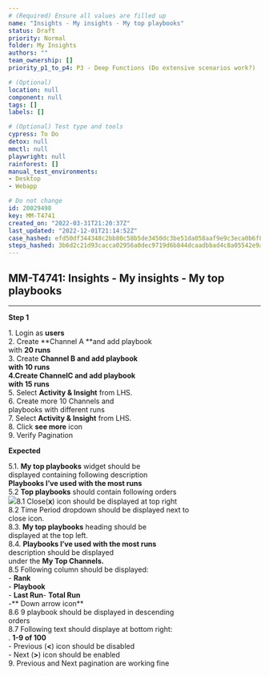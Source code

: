 ```yaml
---
# (Required) Ensure all values are filled up
name: "Insights - My insights - My top playbooks"
status: Draft
priority: Normal
folder: My Insights
authors: ""
team_ownership: []
priority_p1_to_p4: P3 - Deep Functions (Do extensive scenarios work?)

# (Optional)
location: null
component: null
tags: []
labels: []

# (Optional) Test type and tools
cypress: To Do
detox: null
mmctl: null
playwright: null
rainforest: []
manual_test_environments:
- Desktop
- Webapp

# Do not change
id: 20029498
key: MM-T4741
created_on: "2022-03-31T21:20:37Z"
last_updated: "2022-12-01T21:14:52Z"
case_hashed: efd50df344348c2bb80c58b5de3450dc3be51da058aaf9e9c3eca0b6f838df7989ee6995d1dcc95382d0c7070cfdf175
steps_hashed: 3b6d2c21d93cacca02956a0dec9719d6b844dcaadbbad4c8a05542e9a044f7b3157d7f2f1b7e7f962360da66c348f4f5
---
```


<!-- (Auto-generated) Based on frontmatter's "key" and "name" -->

## MM-T4741: Insights - My insights - My top playbooks

---

**Step 1**

1\. Login as **users**\
2\. Create \*\*Channel A \*\*and add playbook\
with **20 runs**\
3\. Create **Channel B **and add playbook\
with **10 runs**\
4.Create **ChannelC** and add playbook\
with** 15 runs**\
5\. Select **Activity & Insight** from LHS.\
6\. Create more 10 Channels and\
playbooks with different runs\
7\. Select **Activity & Insight** from LHS.\
8\. Click **see more** icon\
9\. Verify Pagination

**Expected**

5.1. **My top playbooks** widget should be\
displayed containing following description\
**Playbooks I’ve used with the most runs**\
5.2 **Top playbooks** should contain following orders\
![](https://smartbear-tm4j-prod-us-west-2-attachment-rich-text.s3.us-west-2.amazonaws.com/embedded-f3277290f945470c4add5d21ef3dc7ca7b74388fc7152bfb6b99ae58c66a95a8-1649181445080-1649181445080.png)8.1 Close(**x**) icon should be displayed at top right\
8.2 Time Period dropdown should be displayed next to\
close icon.\
8.3. **My top playbooks** heading should be\
displayed at the top left.\
8.4. **Playbooks I’ve used with the most runs**\
description should be displayed\
under the **My Top Channels.**\
8.5 Following column should be displayed:\
\- **Rank**\
\- **Playbook**\
\- **Last Run**- **Total Run**\
\-\*\* Down arrow icon\*\*\
8.6 9 playbook should be displayed in descending\
orders\
8.7 Following text should displaye at bottom right:\
. **1-9 of 100**\
\- Previous (**<**) icon should be disabled\
\- Next (**>**) icon should be enabled\
9\. Previous and Next pagination are working fine
